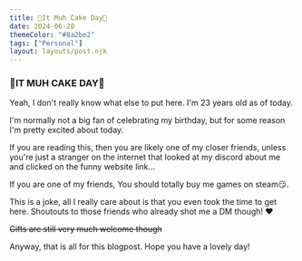 ```yaml
---
title: 🎂It Muh Cake Day🎂
date: 2024-06-20
themeColor: "#8a2be2"
tags: ["Personal"]
layout: layouts/post.njk
---
```

### 🎂IT MUH CAKE DAY🎂

Yeah, I don't really know what else to put here. I'm 23 years old as of today.

I'm normally not a big fan of celebrating my birthday, but for some reason I'm pretty excited about today.

If you are reading this, then you are likely one of my closer friends, unless you're just a stranger on the internet that looked at my discord about me and clicked on the funny website link...

If you are one of my friends, You should totally buy me games on steam😏.

This is a joke, all I really care about is that you even took the time to get here. Shoutouts to those friends who already shot me a DM though! ❤️

~~Gifts are still very much welcome though~~

Anyway, that is all for this blogpost. Hope you have a lovely day!
